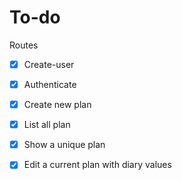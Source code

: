 # To-do 

Routes
- [x] Create-user
- [x] Authenticate

- [x] Create new plan
- [x] List all plan
- [x] Show a unique plan
- [x] Edit a current plan with diary values

 